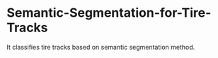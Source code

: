 # Semantic-Segmentation-for-Tire-Tracks
It classifies tire tracks based on semantic segmentation method.
